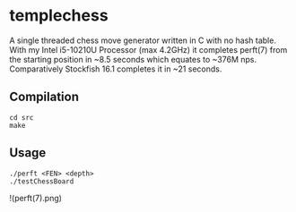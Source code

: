 # templechess
A single threaded chess move generator written in C with no hash table. With my Intel i5-10210U Processor (max 4.2GHz) it completes perft(7) from the starting position in ~8.5 seconds which equates to ~376M nps. Comparatively Stockfish 16.1 completes it in ~21 seconds.

## Compilation
```
cd src
make
```

## Usage
```
./perft <FEN> <depth>
./testChessBoard
```

!(perft(7).png)
